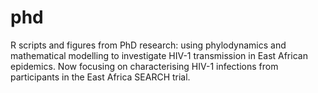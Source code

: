 # phd
R scripts and figures from PhD research: using phylodynamics and mathematical modelling to investigate HIV-1 transmission in East African epidemics. Now focusing on characterising HIV-1 infections from participants in the East Africa SEARCH trial. 
